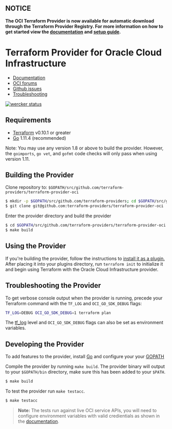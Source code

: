 ## NOTICE  
**The OCI Terraform Provider is now available for automatic download through the Terraform Provider Registry. 
For more information on how to get started view the [documentation](https://www.terraform.io/docs/providers/oci/index.html) 
and [setup guide](https://www.terraform.io/docs/providers/oci/guides/version-3-upgrade.html).**


Terraform Provider for Oracle Cloud Infrastructure
==================

- [Documentation](https://www.terraform.io/docs/providers/oci/index.html)
- [OCI forums](https://cloudcustomerconnect.oracle.com/resources/9c8fa8f96f/summary)
- [Github issues](https://github.com/terraform-providers/terraform-provider-oci/issues)
- [Troubleshooting](https://www.terraform.io/docs/providers/oci/guides/guides/troubleshooting.html)

[![wercker status](https://app.wercker.com/status/666d2ee10f45dde41189bb03248aadf9/s/master "wercker status")](https://app.wercker.com/project/byKey/666d2ee10f45dde41189bb03248aadf9)


Requirements
------------

- [Terraform](https://www.terraform.io/downloads.html) v0.10.1 or greater
- [Go](https://golang.org/doc/install) 1.11.4 (recommended)

Note: You may use any version 1.8 or above to build the provider. However, the `goimports`, `go vet`, and `gofmt` code checks will only pass when using version 1.11.


Building the Provider
---------------------

Clone repository to: `$GOPATH/src/github.com/terraform-providers/terraform-provider-oci`

```sh
$ mkdir -p $GOPATH/src/github.com/terraform-providers; cd $GOPATH/src/github.com/terraform-providers
$ git clone git@github.com:terraform-providers/terraform-provider-oci
```

Enter the provider directory and build the provider

```sh
$ cd $GOPATH/src/github.com/terraform-providers/terraform-provider-oci
$ make build
```


Using the Provider
----------------------
If you're building the provider, follow the instructions to [install it as a plugin.](https://www.terraform.io/docs/plugins/basics.html#installing-a-plugin) 
After placing it into your plugins directory,  run `terraform init` to initialize it and begin using Terraform with the Oracle Cloud Infrastructure provider.


Troubleshooting the Provider
----------------------
To get verbose console output when the provider is running, precede your Terraform command with the `TF_LOG` and `OCI_GO_SDK_DEBUG` flags:
```sh
TF_LOG=DEBUG OCI_GO_SDK_DEBUG=1 terraform plan
```

The [tf_log](https://www.terraform.io/docs/internals/debugging.html) level and `OCI_GO_SDK_DEBUG` flags can also be set as environment variables.


Developing the Provider
---------------------------

To add features to the provider, install [Go](http://www.golang.org) and configure your your [GOPATH](http://golang.org/doc/code.html#GOPATH)

Compile the provider by running `make build`. The provider binary will output to your `$GOPATH/bin` directory, make sure this has been added to your `$PATH`.

```sh
$ make build
```

To test the provider run `make testacc`.

```sh
$ make testacc
```

> **Note:** The tests run against live OCI service APIs, you will need to configure environment variables with valid credientials as shown in the [documentation](https://www.terraform.io/docs/providers/oci/index.html).
